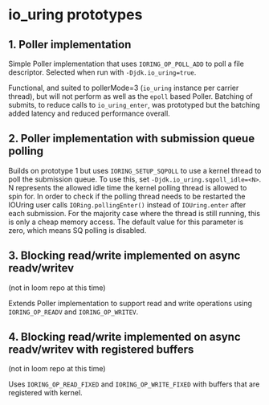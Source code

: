 # io_uring prototypes

## 1. Poller implementation

Simple Poller implementation that uses `IORING_OP_POLL_ADD` to poll a file descriptor.
Selected when run with `-Djdk.io_uring=true`.

Functional, and suited to pollerMode=3 (`io_uring` instance per carrier thread),
but will not perform as well as the `epoll` based Poller. Batching of submits, to
reduce calls to `io_uring_enter`, was prototyped but the batching added latency
and reduced performance overall.


## 2. Poller implementation with submission queue polling

Builds on prototype 1 but uses `IORING_SETUP_SQPOLL` to use a kernel thread to poll
the submission queue. To use this, set `-Djdk.io_uring.sqpoll_idle=<N>`. 
N represents the allowed idle time the kernel polling thread is allowed to spin for. 
In order to check if the polling thread needs to be restarted the IOUring user
calls `IORing.pollingEnter()` instead of `IOUring.enter` after each submission. 
For the majority case where the thread is still running, this is only a cheap memory access.
The default value for this parameter is zero, which means SQ polling is disabled.

## 3. Blocking read/write implemented on async readv/writev

(not in loom repo at this time)

Extends Poller implementation to support read and write operations using `IORING_OP_READV`
and `IORING_OP_WRITEV`.


## 4. Blocking read/write implemented on async readv/writev with registered buffers

(not in loom repo at this time)

Uses `IORING_OP_READ_FIXED` and `IORING_OP_WRITE_FIXED` with buffers that are
registered with kernel.
